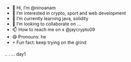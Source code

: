 - 👋 Hi, I’m @ninoanam
- 👀 I’m interested in crypto, sport and web development
- 🌱 I’m currently learning java, solidity
- 💞️ I’m looking to collaborate on ...
- 📫 How to reach me on x @jaycrypto09
- 😄 Pronouns: he
- ⚡ Fun fact: keep trying on the grind
<!---
ninoanam/ninoanam is a ✨ special ✨ repository because its `README.md` (this file) appears on your GitHub profile.
You can click the Preview link to take a look at your changes.
--->
..
.
...
day1
